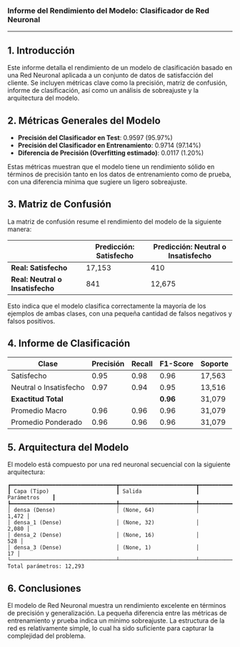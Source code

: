 

### Informe del Rendimiento del Modelo: Clasificador de Red Neuronal

---

## 1. Introducción
Este informe detalla el rendimiento de un modelo de clasificación basado en una Red Neuronal aplicada a un conjunto de datos de satisfacción del cliente. Se incluyen métricas clave como la precisión, matriz de confusión, informe de clasificación, así como un análisis de sobreajuste y la arquitectura del modelo.

## 2. Métricas Generales del Modelo

- **Precisión del Clasificador en Test**: 0.9597 (95.97%)
- **Precisión del Clasificador en Entrenamiento**: 0.9714 (97.14%)
- **Diferencia de Precisión (Overfitting estimado)**: 0.0117 (1.20%)

Estas métricas muestran que el modelo tiene un rendimiento sólido en términos de precisión tanto en los datos de entrenamiento como de prueba, con una diferencia mínima que sugiere un ligero sobreajuste.

## 3. Matriz de Confusión

La matriz de confusión resume el rendimiento del modelo de la siguiente manera:


|   | Predicción: Satisfecho | Predicción: Neutral o Insatisfecho |
| --- | --- | --- |
| **Real: Satisfecho** | 17,153 | 410 |
| **Real: Neutral o Insatisfecho** | 841 | 12,675 |



Esto indica que el modelo clasifica correctamente la mayoría de los ejemplos de ambas clases, con una pequeña cantidad de falsos negativos y falsos positivos.

## 4. Informe de Clasificación

| Clase                     | Precisión | Recall | F1-Score | Soporte |
|---------------------------|-----------|--------|----------|---------|
| Satisfecho                 | 0.95      | 0.98   | 0.96     | 17,563  |
| Neutral o Insatisfecho     | 0.97      | 0.94   | 0.95     | 13,516  |
| **Exactitud Total**        |           |        | **0.96** | 31,079  |
| Promedio Macro             | 0.96      | 0.96   | 0.96     | 31,079  |
| Promedio Ponderado         | 0.96      | 0.96   | 0.96     | 31,079  |

## 5. Arquitectura del Modelo

El modelo está compuesto por una red neuronal secuencial con la siguiente arquitectura:

```
┏━━━━━━━━━━━━━━━━━━━━━━━━━━━━━━━━━┳━━━━━━━━━━━━━━━━━━━━━━━━┳━━━━━━━━━━━━━━━┓
┃ Capa (Tipo)                     ┃ Salida                 ┃ Parámetros    ┃
┡━━━━━━━━━━━━━━━━━━━━━━━━━━━━━━━━━╇━━━━━━━━━━━━━━━━━━━━━━━━╇━━━━━━━━━━━━━━━┩
│ densa (Dense)                   │ (None, 64)             │         1,472 │
│ densa_1 (Dense)                 │ (None, 32)             │         2,080 │
│ densa_2 (Dense)                 │ (None, 16)             │           528 │
│ densa_3 (Dense)                 │ (None, 1)              │            17 │
└─────────────────────────────────┴────────────────────────┴───────────────┘
Total parámetros: 12,293
```

## 6. Conclusiones

El modelo de Red Neuronal muestra un rendimiento excelente en términos de precisión y generalización. La pequeña diferencia entre las métricas de entrenamiento y prueba indica un mínimo sobreajuste. La estructura de la red es relativamente simple, lo cual ha sido suficiente para capturar la complejidad del problema.
